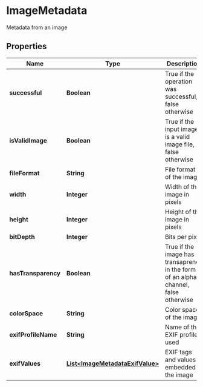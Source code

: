 

# ImageMetadata

Metadata from an image
## Properties

Name | Type | Description | Notes
------------ | ------------- | ------------- | -------------
**successful** | **Boolean** | True if the operation was successful, false otherwise |  [optional]
**isValidImage** | **Boolean** | True if the input image is a valid image file, false otherwise |  [optional]
**fileFormat** | **String** | File format of the image |  [optional]
**width** | **Integer** | Width of the image in pixels |  [optional]
**height** | **Integer** | Height of the image in pixels |  [optional]
**bitDepth** | **Integer** | Bits per pixel |  [optional]
**hasTransparency** | **Boolean** | True if the image has transaprency in the form of an alpha channel, false otherwise |  [optional]
**colorSpace** | **String** | Color space of the image |  [optional]
**exifProfileName** | **String** | Name of the EXIF profile used |  [optional]
**exifValues** | [**List&lt;ImageMetadataExifValue&gt;**](ImageMetadataExifValue.md) | EXIF tags and values embedded in the image |  [optional]




